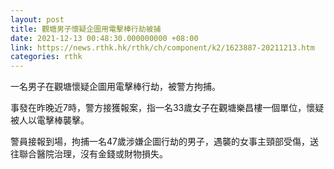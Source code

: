 ```yaml
---
layout: post
title: 觀塘男子懷疑企圖用電擊棒行劫被捕
date: 2021-12-13 00:48:30.000000000 +08:00
link: https://news.rthk.hk/rthk/ch/component/k2/1623887-20211213.htm
categories: rthk
---
```


一名男子在觀塘懷疑企圖用電擊棒行劫，被警方拘捕。

事發在昨晚近7時，警方接獲報案，指一名33歲女子在觀塘樂昌樓一個單位，懷疑被人以電擊棒襲擊。

警員接報到場，拘捕一名47歲涉嫌企圖行劫的男子，遇襲的女事主頸部受傷，送往聯合醫院治理，沒有金錢或財物損失。
